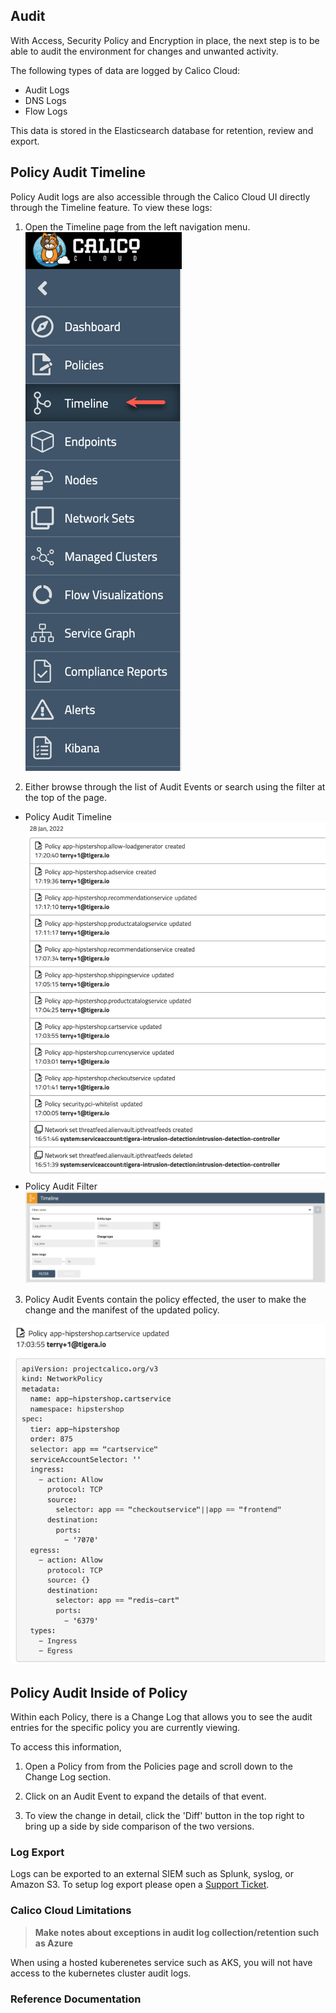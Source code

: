 ## Audit

With Access, Security Policy and Encryption in place, the next step is to be able to audit the environment for changes and unwanted activity.

The following types of data are logged by Calico Cloud:

* Audit Logs
* DNS Logs
* Flow Logs

This data is stored in the Elasticsearch database for retention, review and export.

## Policy Audit Timeline

Policy Audit logs are also accessible through the Calico Cloud UI directly through the Timeline feature.  To view these logs:

1. Open the Timeline page from the left navigation menu.
![Calico Cloud Menu](images/menu.png)

2. Either browse through the list of Audit Events or search using the filter at the top of the page.
  * Policy Audit Timeline
    ![Policy Audit Timeline](images/timeline.png)
  * Policy Audit Filter
    ![Policy Audit Filter](images/timeline-filter.png)

3. Policy Audit Events contain the policy effected, the user to make the change and the manifest of the updated policy.

![Policy Audit Entry](images/policy-audit.png)

## Policy Audit Inside of Policy

Within each Policy, there is a Change Log that allows you to see the audit entries for the specific policy you are currently viewing.

To access this information, 

1. Open a Policy from from the Policies page and scroll down to the Change Log section.

2. Click on an Audit Event to expand the details of that event.

3. To view the change in detail, click the 'Diff' button in the top right to bring up a side by side comparison of the two versions.



### Log Export

Logs can be exported to an external SIEM such as Splunk, syslog, or Amazon S3. To setup log export please open a [Support Ticket](https://support.tigera.io/).


### Calico Cloud Limitations
>**Make notes about exceptions in audit log collection/retention such as Azure**

When using a hosted kuberenetes service such as AKS, you will not have access to the kubernetes cluster audit logs.



### Reference Documentation


